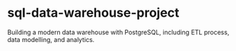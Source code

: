 # sql-data-warehouse-project
Building a modern data warehouse with PostgreSQL, including ETL process, data modelling, and analytics.
